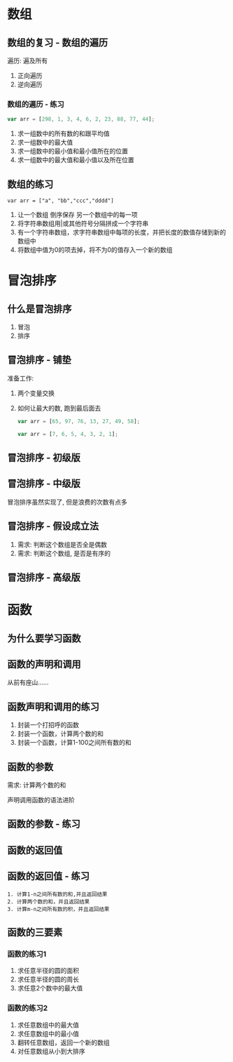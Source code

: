 # 数组


## 数组的复习 - 数组的遍历

遍历: 遍及所有

1. 正向遍历
2. 逆向遍历




### 数组的遍历 - 练习

```js
var arr = [298, 1, 3, 4, 6, 2, 23, 88, 77, 44];
```

1. 求一组数中的所有数的和跟平均值
2. 求一组数中的最大值
3. 求一组数中的最小值和最小值所在的位置
4. 求一组数中的最大值和最小值以及所在位置  




## 数组的练习

`var arr = ["a", "bb","ccc","dddd"]`

1. 让一个数组  倒序保存  另一个数组中的每一项  
2. 将字符串数组用|或其他符号分隔拼成一个字符串
3. 有一个字符串数组，求字符串数组中每项的长度，并把长度的数值存储到新的数组中
4. 将数组中值为0的项去掉，将不为0的值存入一个新的数组





# 冒泡排序

## 什么是冒泡排序

1. 冒泡
2. 排序



## 冒泡排序 - 铺垫

准备工作: 

1. 两个变量交换

2. 如何让最大的数, 跑到最后面去

   ```js
   var arr = [65, 97, 76, 13, 27, 49, 58];
   
   var arr = [7, 6, 5, 4, 3, 2, 1];
   ```

   


## 冒泡排序 - 初级版







## 冒泡排序 - 中级版

冒泡排序虽然实现了, 但是浪费的次数有点多





## 冒泡排序 - 假设成立法

1. 需求: 判断这个数组是否全是偶数
2. 需求: 判断这个数组, 是否是有序的





## 冒泡排序 - 高级版





# 函数

## 为什么要学习函数









## 函数的声明和调用

从前有座山......









## 函数声明和调用的练习

1. 封装一个打招呼的函数
2. 封装一个函数，计算两个数的和
3. 封装一个函数，计算1-100之间所有数的和









## 函数的参数

需求: 计算两个数的和



声明调用函数的语法进阶





## 函数的参数 - 练习









## 函数的返回值









## 函数的返回值 - 练习

```
1. 计算1-n之间所有数的和,并且返回结果   
2. 计算两个数的和，并且返回结果
3. 计算m-n之间所有数的积，并且返回结果
```







## 函数的三要素

### 函数的练习1

1. 求任意半径的圆的面积
2. 求任意半径的圆的周长
3. 求任意2个数中的最大值 



### 函数的练习2

1. 求任意数组中的最大值
2. 求任意数组中的最小值
3. 翻转任意数组，返回一个新的数组
4. 对任意数组从小到大排序   



